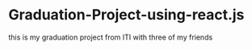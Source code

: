 # Graduation-Project-using-react.js
this is my graduation project from ITI with three of my friends 
